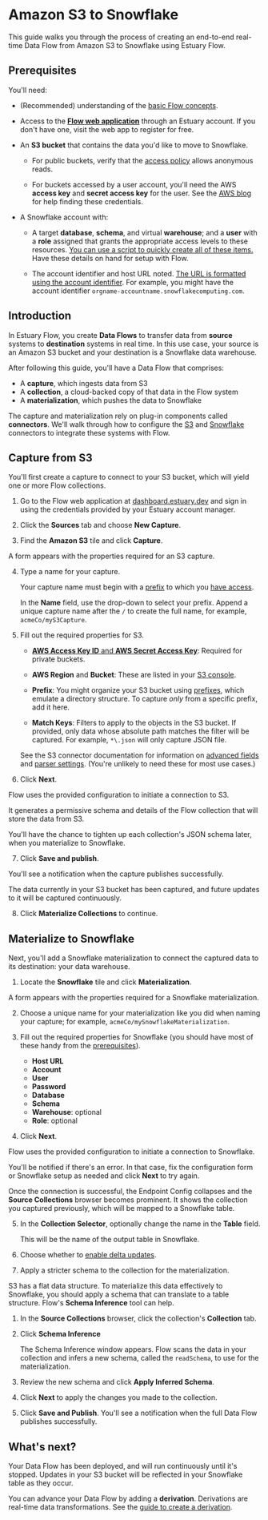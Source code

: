 
# Amazon S3 to Snowflake

This guide walks you through the process of creating an
end-to-end real-time Data Flow from Amazon S3 to Snowflake using Estuary Flow.

## Prerequisites

You'll need:

* (Recommended) understanding of the [basic Flow concepts](../../concepts/README.md#essential-concepts).

* Access to the [**Flow web application**](http://dashboard.estuary.dev) through an Estuary account.
If you don't have one, visit the web app to register for free.

* An **S3 bucket** that contains the data you'd like to move to Snowflake.

  * For public buckets, verify that the [access policy](https://docs.aws.amazon.com/AmazonS3/latest/userguide/access-control-overview.html#access-control-resources-manage-permissions-basics) allows anonymous reads.

  * For buckets accessed by a user account, you'll need the AWS **access key** and **secret access key** for the user.
  See the [AWS blog](https://aws.amazon.com/blogs/security/wheres-my-secret-access-key/) for help finding these credentials.

* A Snowflake account with:

  * A target **database**, **schema**, and virtual **warehouse**; and a **user** with a **role** assigned that grants the appropriate access levels to these resources.
  [You can use a script to quickly create all of these items.](../../reference/Connectors/materialization-connectors/Snowflake.md#setup) Have these details on hand for setup with Flow.

  * The account identifier and host URL noted. [The URL is formatted using the account identifier](https://docs.snowflake.com/en/user-guide/admin-account-identifier.html#where-are-account-identifiers-used). For example, you might have the account identifier `orgname-accountname.snowflakecomputing.com`.

## Introduction

In Estuary Flow, you create **Data Flows** to transfer data from **source** systems to **destination** systems in real time.
In this use case, your source is an Amazon S3 bucket and your destination is a Snowflake data warehouse.

After following this guide, you'll have a Data Flow that comprises:

* A **capture**, which ingests data from S3
* A **collection**, a cloud-backed copy of that data in the Flow system
* A **materialization**, which pushes the data to Snowflake

The capture and materialization rely on plug-in components called **connectors**.
We'll walk through how to configure the [S3](../../reference/Connectors/capture-connectors/amazon-s3.md) and [Snowflake](../../reference/Connectors/materialization-connectors/Snowflake.md) connectors to integrate these systems with Flow.

## Capture from S3

You'll first create a capture to connect to your S3 bucket, which will yield one or more Flow collections.

1. Go to the Flow web application at [dashboard.estuary.dev](https://dashboard.estuary.dev/) and sign in using the
credentials provided by your Estuary account manager.

2. Click the **Sources** tab and choose **New Capture**.

3. Find the **Amazon S3** tile and click **Capture**.

  A form appears with the properties required for an S3 capture.

4. Type a name for your capture.

    Your capture name must begin with a [prefix](../../concepts/catalogs.md#namespace) to which you [have access](../../reference/authentication.md).

    In the **Name** field, use the drop-down to select your prefix.
    Append a unique capture name after the `/` to create the full name, for example, `acmeCo/myS3Capture`.

5. Fill out the required properties for S3.

   * [**AWS Access Key ID** and **AWS Secret Access Key**](https://aws.amazon.com/blogs/security/wheres-my-secret-access-key/): Required for private buckets.

   * **AWS Region** and **Bucket**: These are listed in your [S3 console](https://s3.console.aws.amazon.com/s3/buckets).

   * **Prefix**: You might organize your S3 bucket using [prefixes](https://docs.aws.amazon.com/AmazonS3/latest/userguide/using-prefixes.html), which emulate a directory structure. To capture *only* from a specific prefix, add it here.

   * **Match Keys**: Filters to apply to the objects in the S3 bucket. If provided, only data whose absolute path matches the filter will be captured. For example, `*\.json` will only capture JSON file.

   See the S3 connector documentation for information on [advanced fields](../../reference/Connectors/capture-connectors/amazon-s3.md#endpoint) and [parser settings](../../reference/Connectors/capture-connectors/amazon-s3.md#advanced-parsing-cloud-storage-data). (You're unlikely to need these for most use cases.)

6. Click **Next**.

  Flow uses the provided configuration to initiate a connection to S3.

  It generates a permissive schema and details of the Flow collection that will store the data from S3.

  You'll have the chance to tighten up each collection's JSON schema later, when you materialize to Snowflake.

7. Click **Save and publish**.

  You'll see a notification when the capture publishes successfully.

  The data currently in your S3 bucket has been captured, and future updates to it will be captured continuously.

8. Click **Materialize Collections** to continue.

## Materialize to Snowflake

Next, you'll add a Snowflake materialization to connect the captured data to its destination: your data warehouse.

1. Locate the **Snowflake** tile and click **Materialization**.

  A form appears with the properties required for a Snowflake materialization.

2.  Choose a unique name for your materialization like you did when naming your capture; for example, `acmeCo/mySnowflakeMaterialization`.

3. Fill out the required properties for Snowflake (you should have most of these handy from the [prerequisites](#prerequisites)).

   * **Host URL**
   * **Account**
   * **User**
   * **Password**
   * **Database**
   * **Schema**
   * **Warehouse**: optional
   * **Role**: optional

4. Click **Next**.

  Flow uses the provided configuration to initiate a connection to Snowflake.

  You'll be notified if there's an error. In that case, fix the configuration form or Snowflake setup as needed and click **Next** to try again.

  Once the connection is successful, the Endpoint Config collapses and the **Source Collections** browser  becomes prominent.
  It shows the collection you captured previously, which will be mapped to a Snowflake table.

5. In the **Collection Selector**, optionally change the name in the **Table** field.

   This will be the name of the output table in Snowflake.

6. Choose whether to [enable delta updates](../../reference/Connectors/materialization-connectors/Snowflake.md#delta-updates).

7. Apply a stricter schema to the collection for the materialization.

  S3 has a flat data structure.
  To materialize this data effectively to Snowflake, you should apply a schema that can translate to a table structure.
  Flow's **Schema Inference** tool can help.

   1. In the **Source Collections** browser, click the collection's **Collection** tab.

   2. Click **Schema Inference**

      The Schema Inference window appears. Flow scans the data in your collection and infers a new schema, called the `readSchema`, to use for the materialization.

   3. Review the new schema and click **Apply Inferred Schema**.

8. Click **Next** to apply the changes you made to the collection.

9. Click **Save and Publish**. You'll see a notification when the full Data Flow publishes successfully.

## What's next?

Your Data Flow has been deployed, and will run continuously until it's stopped. Updates in your S3 bucket will be reflected in your Snowflake table as they occur.

You can advance your Data Flow by adding a **derivation**. Derivations are real-time data transformations.
See the [guide to create a derivation](../flowctl/create-derivation.md).
